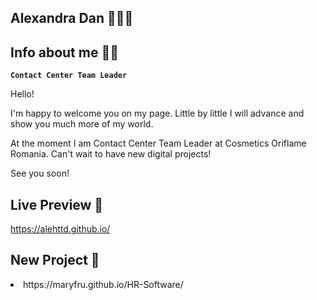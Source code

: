 ## Alexandra Dan 👩🏼‍💻

## Info about me ✍🏻
**`Contact Center Team Leader`**

Hello!

I'm happy to welcome you on my page. Little by little I will advance and show you much more of my world.

At the moment I am Contact Center Team Leader at Cosmetics Oriflame Romania. Can't wait to have new digital projects!

See you soon!

## Live Preview 📸

https://alehttd.github.io/

## New Project 📂

<li>https://maryfru.github.io/HR-Software/</li>
